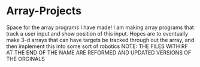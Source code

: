 # Array-Projects
Space for the array programs I have made!
I am making array programs that track a user input and show position of this input.
Hopes are to eventually make 3-d arrays that can have targets be tracked through out the array, and then implement this into some sort of robotics 
NOTE: THE FILES WITH RF AT THE END OF THE NAME ARE REFORMED AND UPDATED VERSIONS OF THE ORGINALS
